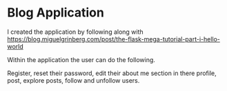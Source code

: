 # Blog Application
 
I created the application by following along with https://blog.miguelgrinberg.com/post/the-flask-mega-tutorial-part-i-hello-world

Within the application the user can do the following.

Register, reset their password, edit their about me section in there profile, post, explore posts, follow and unfollow users.
